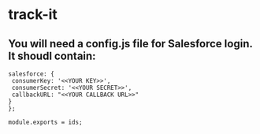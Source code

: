 # track-it

## You will need a config.js file for Salesforce login. It shoudl contain:

```var ids = {
salesforce: {
 consumerKey: '<<YOUR KEY>>',
 consumerSecret: '<<YOUR SECRET>>',
 callbackURL: "<<YOUR CALLBACK URL>>"
}
};

module.exports = ids;
```
